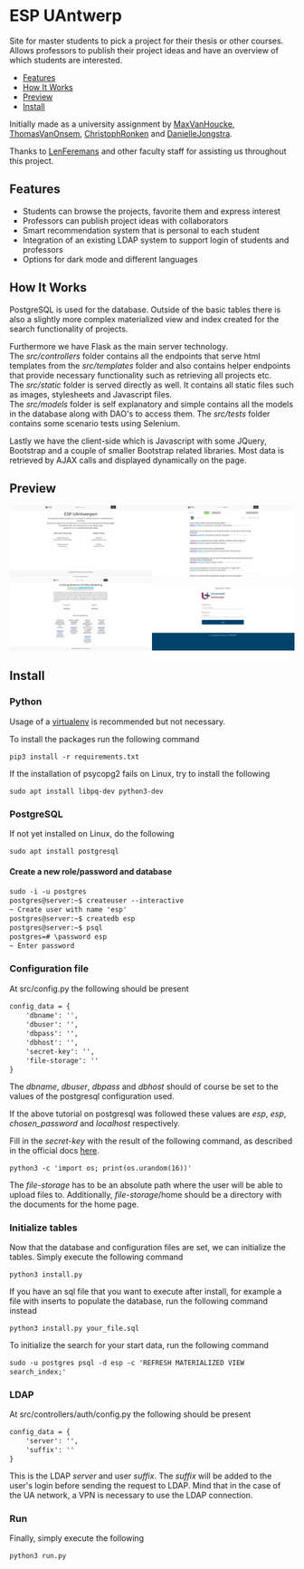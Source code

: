 # ESP UAntwerp

Site for master students to pick a project for their thesis or other courses.
Allows professors to publish their project ideas and have an overview of which students are
interested.

- [Features](#features)
- [How It Works](#how-it-works)
- [Preview](#preview)
- [Install](#install)


Initially made as a university assignment by
 [MaxVanHoucke](https://github.com/MaxVanHoucke),
 [ThomasVanOnsem](https://github.com/ThomasVanOnsem),
 [ChristophRonken](https://github.com/ChristophRonken) and
 [DanielleJongstra](https://github.com/DJongstra).
 
 Thanks to [LenFeremans](https://github.com/LFereman) and other faculty staff 
 for assisting us throughout this project.

## Features

- Students can browse the projects, favorite them and express interest
- Professors can publish project ideas with collaborators
- Smart recommendation system that is personal to each student
- Integration of an existing LDAP system to support login of students and professors
- Options for dark mode and different languages


## How It Works

PostgreSQL is used for the database.
Outside of the basic tables there is also a slightly more complex materialized view and index
created for the search functionality of projects.

Furthermore we have Flask as the main server technology.  
The *src/controllers* folder contains all the endpoints that serve html templates from the *src/templates* folder
and also contains helper endpoints that provide necessary functionality such as retrieving all projects etc.  
The *src/static* folder is served directly as well. It contains all static files such as images, stylesheets and
Javascript files.  
The *src/models* folder is self explanatory and simple contains all the models in the database along with DAO's to access them.
The *src/tests* folder contains some scenario tests using Selenium. 

Lastly we have the client-side which is Javascript with some JQuery, Bootstrap and
 a couple of smaller Bootstrap related libraries.
 Most data is retrieved by AJAX calls and displayed dynamically on the page.

## Preview

<img src="doc/img/home.png" width="50%"/><img src="doc/img/projects.png" width="50%"/>
<img src="doc/img/project.png" width="50%"/><img src="doc/img/login.png" width="50%"/>


## Install

### Python

Usage of a [virtualenv](https://virtualenv.pypa.io/en/latest/) is recommended but not necessary.

To install the packages run the following command

```
pip3 install -r requirements.txt
```

If the installation of psycopg2 fails on Linux, try to install the following

```
sudo apt install libpq-dev python3-dev
```

### PostgreSQL

If not yet installed on Linux, do the following

```
sudo apt install postgresql
```

#### Create a new role/password and database

```
sudo -i -u postgres
postgres@server:~$ createuser --interactive
~ Create user with name 'esp'
postgres@server:~$ createdb esp
postgres@server:~$ psql
postgres=# \password esp
~ Enter password
```

### Configuration file

At src/config.py the following should be present

```
config_data = {
    'dbname': '',
    'dbuser': '',
    'dbpass': '',
    'dbhost': '',
    'secret-key': '',
    'file-storage': ''
}
```

The *dbname*, *dbuser*, *dbpass* and *dbhost* should of course be set to the values of the
postgresql configuration used.

If the above tutorial on postgresql was followed these values are 
*esp*, *esp*, *chosen_password* and *localhost* respectively.

Fill in the *secret-key* with the result of the following command, as described in the official docs 
[here](https://flask.palletsprojects.com/en/1.0.x/quickstart/#sessions).
```
python3 -c 'import os; print(os.urandom(16))'
```

The *file-storage* has to be an absolute path where the user will be able to upload files to.
Additionally, *file-storage*/home should be a directory with the documents for the home page.


### Initialize tables

Now that the database and configuration files are set, we can initialize the tables.
Simply execute the following command

```
python3 install.py
```

If you have an sql file that you want to execute after install, for example a file with inserts to 
populate the database, run the following command instead

```
python3 install.py your_file.sql
```

To initialize the search for your start data, run the following command 
```
sudo -u postgres psql -d esp -c 'REFRESH MATERIALIZED VIEW search_index;'
```


### LDAP

At src/controllers/auth/config.py the following should be present

```
config_data = {
    'server': '',
    'suffix': ''
}
```

This is the LDAP *server* and user *suffix*.
The *suffix* will be added to the user's login before sending the request to LDAP.
Mind that in the case of the UA network, a VPN is necessary to use the LDAP connection.


### Run

Finally, simply execute the following

```
python3 run.py
```
